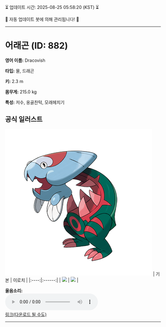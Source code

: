 
⏳ 업데이트 시간: 2025-08-25 05:58:20 (KST) ⏳

🤖 자동 업데이트 봇에 의해 관리됩니다! 🤖

---

# 어래곤 (ID: 882)
**영어 이름:** Dracovish

**타입:** 물, 드래곤

**키:** 2.3 m

**몸무게:** 215.0 kg

**특성:** 저수, 옹골찬턱, 모래헤치기

## 공식 일러스트
![](https://raw.githubusercontent.com/PokeAPI/sprites/master/sprites/pokemon/other/official-artwork/882.png)
| 기본 | 이로치 |
|:----:|:------:|
| <img src="http://play.pokemonshowdown.com/sprites/ani/dracovish.gif" width="200"> | <img src="http://play.pokemonshowdown.com/sprites/ani-shiny/dracovish.gif" width="200"> |

**울음소리:**<br><audio controls src="https://raw.githubusercontent.com/PokeAPI/cries/main/cries/pokemon/latest/882.ogg"></audio><br> [링크(다운로드 될 수도)](https://raw.githubusercontent.com/PokeAPI/cries/main/cries/pokemon/latest/882.ogg)


---
